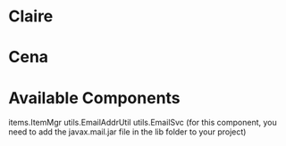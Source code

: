 Claire
======



Cena
====



Available Components
====================
items.ItemMgr
utils.EmailAddrUtil
utils.EmailSvc   (for this component, you need to add the javax.mail.jar file in the lib folder to your project)
